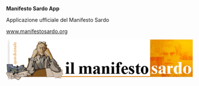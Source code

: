 **Manifesto Sardo App**

Applicazione ufficiale del Manifesto Sardo 

www.manifestosardo.org

![](src/header.png)
